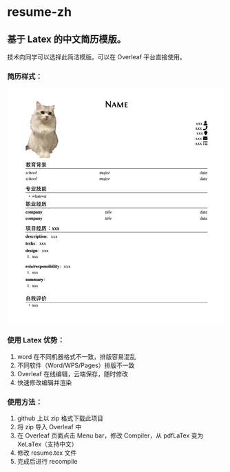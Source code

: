 # resume-zh
## 基于 Latex 的中文简历模版。

技术向同学可以选择此简洁模版。可以在 Overleaf 平台直接使用。

### 简历样式：
![example](https://github.com/MichaelRren/resume-zh/blob/main/docs/images/example.png)

### 使用 Latex 优势：
1. word 在不同机器格式不一致，排版容易混乱
2. 不同软件（Word/WPS/Pages）排版不一致
2. Overleaf 在线编辑，云端保存，随时修改
3. 快速修改编辑并渲染

### 使用方法：
1. github 上以 zip 格式下载此项目
2. 将 zip 导入 Overleaf 中
3. 在 Overleaf 页面点击 Menu bar，修改 Compiler，从 pdfLaTex 变为 XeLaTex（支持中文）
4. 修改 resume.tex 文件
5. 完成后进行 recompile
